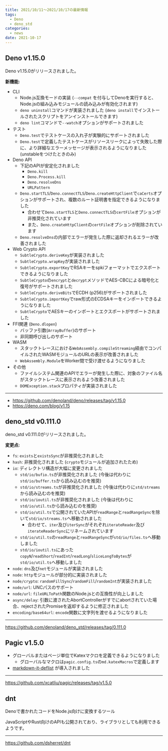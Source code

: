 ```yaml
---
title: 2021/10/11〜2021/10/17の最新情報
tags:
  - Deno
  - deno_std
categories:
  - news
date: 2021-10-17
---
```


## Deno v1.15.0

Deno v1.15.0がリリースされました。

**新機能:**

- CLI
  - Node.js互換モードの実装 (`--compat` を付与してDenoを実行すると、Node.jsの組み込みモジュールの読み込みが有効化されます)
  - `deno uninstall`コマンドが実装されました (`deno install`でインストールされたスクリプトをアンインストールできます)
  - `deno lint`コマンドで`--watch`オプションがサポートされました
- テスト
  - `Deno.test`でテストケースの入れ子が実験的にサポートされました
  - `Deno.test`で定義したテストケースがリソースリークによって失敗した際に、より詳細なエラーメッセージが表示されるようになりました (unstableをつけたときのみ)
- Deno API
  - 下記のAPIが安定化されました
    - `Deno.kill`
    - `Deno.Process.kill`
    - `Deno.resolveDns`
    - `URLPattern`
  - `Deno.startTLS`/`Deno.connectTLS`/`Deno.createHttpClient`で`caCerts`オプションがサポートされ、複数のルート証明書を指定できるようになりました
    - 合わせて`Deno.startTLS`と`Deno.connectTLS`の`certFile`オプションが非推奨化されています
    - また、`Deno.createHttpClient`の`certFile`オプションが削除されています
  - `Deno.resolveDns`の内部でエラーが発生した際に返却されるエラーが改善されました
- Web Crypto API
  - `SubtleCrypto.deriveKey`が実装されました
  - `SubtleCrypto.wrapKey`が実装されました
  - `SubtleCrypto.exportKey`でRSAキーをspkiフォーマットでエクスポートできるようになりました
  - `SubtleCrypto`の`encrypt`と`decrypt`メソッドでAES-CBCによる暗号化と復号がサポートされました
  - `SubtleCrypto.deriveBits`でECDH (p256)がサポートされました
  - `SubtleCrypto.importKey`でraw形式のECDSAキーをインポートできるようになりました
  - `SubtleCrypto`でAESキーのインポートとエクスポートがサポートされました
- FFI関連 (`Deno.dlopen`)
  - バッファ引数(`ArrayBuffer`)のサポート
  - 非同期呼び出しのサポート
- WASM
  - スタックトレースにおける`WebAssembly.compileStreaming`経由でコンパイルされたWASMモジュールのURLの表示が改善されました
  - `WebAssembly.Module`をWorker間で受け渡せるようになりました
- その他
  - ファイルシステム関連のAPIでエラーが発生した際に、対象のファイル名がスタックトレースに表示されるよう改善されました
  - `DOMException.stack`プロパティが実装されました

---

- https://github.com/denoland/deno/releases/tag/v1.15.0
- https://deno.com/blog/v1.15

## deno_std v0.111.0

deno_std v0.111.0がリリースされました。

**変更点:**

- `fs`: `exists`と`existsSync`が非推奨化されました
- `hash`: 非推奨化されました (`crypto`モジュールが追加されたため)
- `io`: ディレクトリ構造が大幅に変更されました
  - `std/io/bufio.ts`が非推奨化されました (今後は代わりに`std/io/buffer.ts`から読み込むのを推奨)
  - `std/io/streams.ts`が非推奨化されました (今後は代わりに`std/streams`から読み込むのを推奨)
  - `std/io/ioutil.ts`が非推奨化されました (今後は代わりに`std/io/util.ts`から読み込むのを推奨)
  - `std/io/util.ts`で公開されていたAPIが`readRange`と`readRangeSync`を除いて`std/io/streams.ts`へ移動されました
    - 合わせて、`iter`及び`iterSync`がそれぞれ`iterateReader`及び`iterateReaderSync`にリネームされています
  - `std/io/util.ts`の`readRange`と`readRangeSync`が`std/io/files.ts`へ移動しました
  - `std/io/ioutil.ts`にあった`copyN`/`readShort`/`readInt`/`readLong`/`sliceLongToBytes`が`std/io/util.ts`へ移動しました
- `node`: `dns`及び`net`モジュールが実装されました
- `node`: `http`モジュールが部分的に実装されました
- `node/crypto`: `randomFillSync`/`randomFill`/`randomInt`が実装されました
- `node/url`: UNCパスのサポート
- `node/url`: `fileURLToPath`関数のNode.jsとの互換性が向上しました
- `async/delay`: 引数に渡されたAbortControllerがすでにabortされていた場合、rejectされたPromiseを返却するように修正されました
- `encoding/base64url`: `encode`関数に文字列を渡せるようになりました

---

https://github.com/denoland/deno_std/releases/tag/0.111.0

## Pagic v1.5.0

- グローバルまたはページ単位でKatexマクロを定義できるようになりました
  - グローバルなマクロは`pagic.config.ts`の`md.katexMacros`で定義します
- [markdown-it-deflist](https://github.com/markdown-it/markdown-it-deflist) が導入されました

---

https://github.com/xcatliu/pagic/releases/tag/v1.5.0

## dnt

Denoで書かれたコードをNode.js向けに変換するツール

JavaScriptやRust向けのAPIも公開されており、ライブラリとしても利用できるようです。

---

https://github.com/dsherret/dnt
